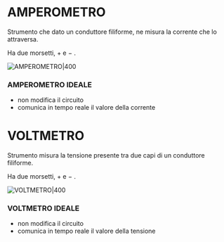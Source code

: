 # AMPEROMETRO
Strumento che dato un conduttore filiforme, ne misura la corrente che lo attraversa.

Ha due morsetti, $+$ e $-$ .

![AMPEROMETRO|400](Amperometro.png)

### AMPEROMETRO IDEALE
- non modifica il circuito
- comunica in tempo reale il valore della corrente

# VOLTMETRO
Strumento misura la tensione presente tra due capi di un conduttore filiforme.

Ha due morsetti, $+$ e $-$ .

![VOLTMETRO|400](Voltmetro.png)

### VOLTMETRO IDEALE
- non modifica il circuito
- comunica in tempo reale il valore della tensione